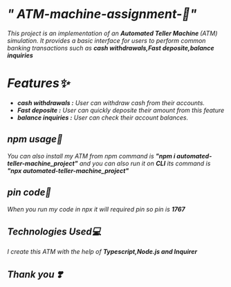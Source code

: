 <i><h1>" ATM-machine-assignment-🏧"</h1>
<p>This project is an implementation of an <b>Automated Teller Machine </b>(ATM) simulation. 
  It provides a basic interface for users to perform common banking transactions such as <b>cash withdrawals,Fast deposite,balance inquiries </b>
</p>

<h1>Features✨</h1>
<ul>
  <li><b>cash withdrawals :</b> User can withdraw cash from their accounts.</li>
  <li><b>Fast deposite :</b> User can quickly deposite their amount from this feature</li>
  <li><b>balance inquiries :</b> User can check their account balances.</li>
</ul>

<h2>npm usage🚀</h2>
<p>You can also install my ATM from npm command is <b>"npm i automated-teller-machine_project"</b> and you can  also run it on <b>CLI</b> its command is  <b>"npx automated-teller-machine_project"</b></p>

<h2>pin code📌</h2>
<p>When you run my code in npx it will required pin so pin is <b>1767</b></p>

<h2>Technologies Used💻</h2>
<p>I create this ATM with the help of <b>Typescript,Node.js and Inquirer </b></p>

<h2>Thank you ❣️</h2>
</i>
